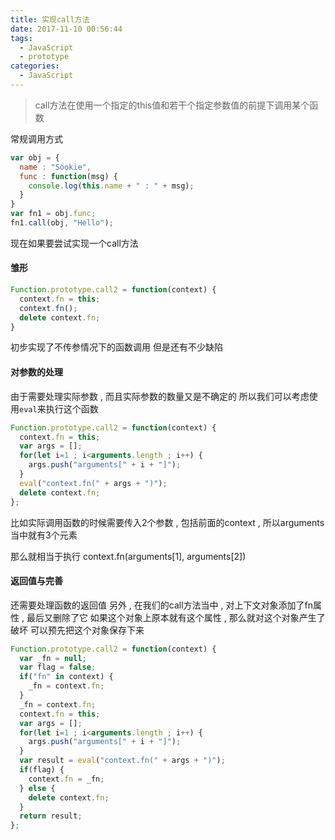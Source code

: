 ```yaml
---
title: 实现call方法
date: 2017-11-10 00:56:44
tags: 
  - JavaScript
  - prototype
categories: 
  - JavaScript
---
```


> call方法在使用一个指定的this值和若干个指定参数值的前提下调用某个函数
<!-- more -->
常规调用方式
```javascript
var obj = {
  name : "Sookie",
  func : function(msg) {
    console.log(this.name + " : " + msg);
  }
}
var fn1 = obj.func;
fn1.call(obj, "Hello");
```

现在如果要尝试实现一个call方法

#### 雏形
```javascript
Function.prototype.call2 = function(context) {
  context.fn = this;
  context.fn();
  delete context.fn;
}
```
初步实现了不传参情况下的函数调用
但是还有不少缺陷

#### 对参数的处理

由于需要处理实际参数 , 而且实际参数的数量又是不确定的
所以我们可以考虑使用`eval`来执行这个函数

```javascript
Function.prototype.call2 = function(context) {
  context.fn = this;
  var args = [];
  for(let i=1 ; i<arguments.length ; i++) {
    args.push("arguments[" + i + "]");
  }
  eval("context.fn(" + args + ")");
  delete context.fn;
};
```
比如实际调用函数的时候需要传入2个参数 , 包括前面的context , 所以arguments当中就有3个元素

那么就相当于执行 
context.fn(arguments[1], arguments[2])

#### 返回值与完善

还需要处理函数的返回值
另外 , 在我们的call方法当中 , 对上下文对象添加了fn属性 , 最后又删除了它
如果这个对象上原本就有这个属性 , 那么就对这个对象产生了破坏
可以预先把这个对象保存下来
```javascript
Function.prototype.call2 = function(context) {
  var _fn = null;
  var flag = false;
  if("fn" in context) {
    _fn = context.fn;
  }
  _fn = context.fn;
  context.fn = this;
  var args = [];
  for(let i=1 ; i<arguments.length ; i++) {
    args.push("arguments[" + i + "]");
  }
  var result = eval("context.fn(" + args + ")");
  if(flag) {
    context.fn = _fn;
  } else {
    delete context.fn;
  }
  return result;
};
```
